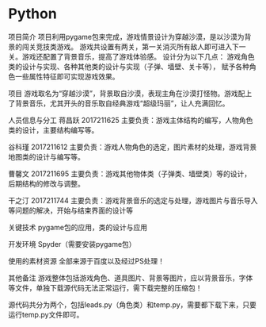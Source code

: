 # Python

项目简介
项目利用pygame包来完成，游戏情景设计为穿越沙漠，是以沙漠为背景的闯关竞技类游戏。 游戏共设置有两关，第一关消灭所有敌人即可进入下一关。游戏还配置了背景音乐，提高了游戏体验感。
设计分为以下几点：
游戏角色类的设计与实现、各种其他类的设计与实现（子弹、墙壁、关卡等）， 赋予各种角色一些属性特征即可实现游戏效果。


项目
游戏取名为“穿越沙漠”，背景取自沙漠，表现主角在沙漠打怪物。游戏配上了背景音乐，尤其开头的音乐取自经典游戏“超级玛丽”，让人充满回忆。


人员信息与分工
蒋昌跃 2017211625 
主要负责：游戏主体结构的编写，人物角色类的设计，主要结构编写等。

谷科瑾 2017211612 
主要负责：游戏人物角色的选定，图片素材的处理，游戏背景地图类的设计与编写等。

曹馨文 2017211695 
主要负责：游戏其他物体类（子弹类、墙壁类）等的设计，后期结构的修改与调整。

干之汀 2017211744 
主要负责：游戏背景音乐的选定与处理，游戏图片与音乐导入等问题的解决，开始与结束界面的设计等


关键技术
pygame包的应用，类的设计与应用


开发环境
Spyder（需要安装pygame包）


使用的素材资源
全部来源于百度以及经过PS处理！


其他备注
游戏整体包括游戏角色、道具图片、背景等图片，应以背景音乐，字体等文件，单独下载源代码无法正常运行，需下载完整的压缩包！

源代码共分为两个，包括leads.py（角色类）和temp.py，需要都下载下来，只要运行temp.py文件即可。
